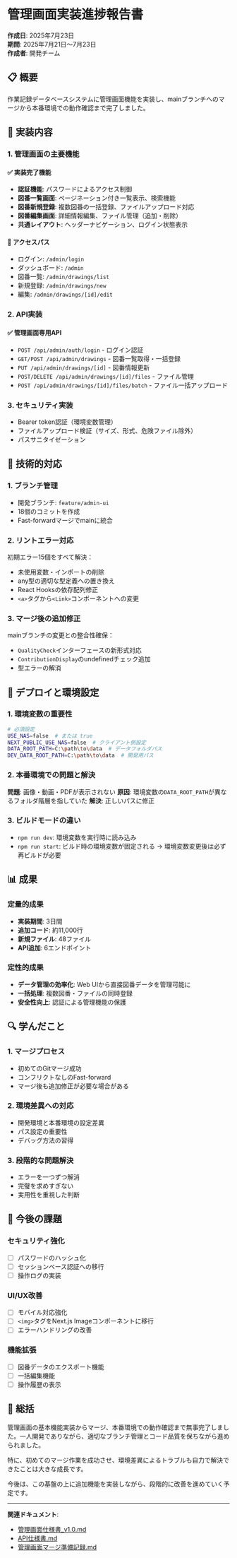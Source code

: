 # 管理画面実装進捗報告書

**作成日**: 2025年7月23日  
**期間**: 2025年7月21日〜7月23日  
**作成者**: 開発チーム  

## 📋 概要

作業記録データベースシステムに管理画面機能を実装し、mainブランチへのマージから本番環境での動作確認まで完了しました。

## 🎯 実装内容

### 1. 管理画面の主要機能

#### ✅ 実装完了機能
- **認証機能**: パスワードによるアクセス制御
- **図番一覧画面**: ページネーション付き一覧表示、検索機能
- **図番新規登録**: 複数図番の一括登録、ファイルアップロード対応
- **図番編集画面**: 詳細情報編集、ファイル管理（追加・削除）
- **共通レイアウト**: ヘッダーナビゲーション、ログイン状態表示

#### 📍 アクセスパス
- ログイン: `/admin/login`
- ダッシュボード: `/admin`
- 図番一覧: `/admin/drawings/list`
- 新規登録: `/admin/drawings/new`
- 編集: `/admin/drawings/[id]/edit`

### 2. API実装

#### ✅ 管理画面専用API
- `POST /api/admin/auth/login` - ログイン認証
- `GET/POST /api/admin/drawings` - 図番一覧取得・一括登録
- `PUT /api/admin/drawings/[id]` - 図番情報更新
- `POST/DELETE /api/admin/drawings/[id]/files` - ファイル管理
- `POST /api/admin/drawings/[id]/files/batch` - ファイル一括アップロード

### 3. セキュリティ実装
- Bearer token認証（環境変数管理）
- ファイルアップロード検証（サイズ、形式、危険ファイル除外）
- パスサニタイゼーション

## 🔧 技術的対応

### 1. ブランチ管理
- 開発ブランチ: `feature/admin-ui`
- 18個のコミットを作成
- Fast-forwardマージでmainに統合

### 2. リントエラー対応
初期エラー15個をすべて解決：
- 未使用変数・インポートの削除
- any型の適切な型定義への置き換え
- React Hooksの依存配列修正
- `<a>`タグから`<Link>`コンポーネントへの変更

### 3. マージ後の追加修正
mainブランチの変更との整合性確保：
- `QualityCheck`インターフェースの新形式対応
- `ContributionDisplay`のundefinedチェック追加
- 型エラーの解消

## 🚀 デプロイと環境設定

### 1. 環境変数の重要性
```bash
# 必須設定
USE_NAS=false  # または true
NEXT_PUBLIC_USE_NAS=false  # クライアント側設定
DATA_ROOT_PATH=C:\path\to\data  # データフォルダパス
DEV_DATA_ROOT_PATH=C:\path\to\data  # 開発用パス
```

### 2. 本番環境での問題と解決
**問題**: 画像・動画・PDFが表示されない
**原因**: 環境変数の`DATA_ROOT_PATH`が異なるフォルダ階層を指していた
**解決**: 正しいパスに修正

### 3. ビルドモードの違い
- `npm run dev`: 環境変数を実行時に読み込み
- `npm run start`: ビルド時の環境変数が固定される
→ 環境変数変更後は必ず再ビルドが必要

## 📊 成果

### 定量的成果
- **実装期間**: 3日間
- **追加コード**: 約11,000行
- **新規ファイル**: 48ファイル
- **API追加**: 6エンドポイント

### 定性的成果
- **データ管理の効率化**: Web UIから直接図番データを管理可能に
- **一括処理**: 複数図番・ファイルの同時登録
- **安全性向上**: 認証による管理機能の保護

## 🔍 学んだこと

### 1. マージプロセス
- 初めてのGitマージ成功
- コンフリクトなしのFast-forward
- マージ後も追加修正が必要な場合がある

### 2. 環境差異への対応
- 開発環境と本番環境の設定差異
- パス設定の重要性
- デバッグ方法の習得

### 3. 段階的な問題解決
- エラーを一つずつ解消
- 完璧を求めすぎない
- 実用性を重視した判断

## 📝 今後の課題

### セキュリティ強化
- [ ] パスワードのハッシュ化
- [ ] セッションベース認証への移行
- [ ] 操作ログの実装

### UI/UX改善
- [ ] モバイル対応強化
- [ ] `<img>`タグをNext.js Imageコンポーネントに移行
- [ ] エラーハンドリングの改善

### 機能拡張
- [ ] 図番データのエクスポート機能
- [ ] 一括編集機能
- [ ] 操作履歴の表示

## 🎉 総括

管理画面の基本機能実装からマージ、本番環境での動作確認まで無事完了しました。一人開発でありながら、適切なブランチ管理とコード品質を保ちながら進められました。

特に、初めてのマージ作業を成功させ、環境差異によるトラブルも自力で解決できたことは大きな成長です。

今後は、この基盤の上に追加機能を実装しながら、段階的に改善を進めていく予定です。

---

**関連ドキュメント**:
- [管理画面仕様書_v1.0.md](./管理画面仕様書_v1.0.md)
- [API仕様書.md](./API仕様書.md)
- [管理画面マージ準備記録.md](./管理画面マージ準備記録.md)